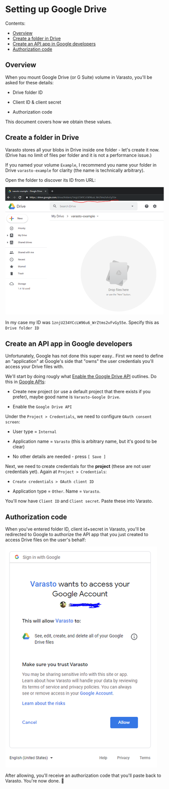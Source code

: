 Setting up Google Drive
=======================

Contents:

- [Overview](#overview)
- [Create a folder in Drive](#create-a-folder-in-drive)
- [Create an API app in Google developers](#create-an-api-app-in-google-developers)
- [Authorization code](#authorization-code)


Overview
--------

When you mount Google Drive (or G Suite) volume in Varasto, you'll be asked for these details:

- Drive folder ID

- Client ID & client secret

- Authorization code

This document covers how we obtain these values.


Create a folder in Drive
------------------------

Varasto stores all your blobs in Drive inside one folder - let's create it now. (Drive has
no limit of files per folder and it is not a performance issue.)

If you named your volume `Example`, I recommend you name your folder in Drive
`varasto-example` for clarity (the name is technically arbitrary).

Open the folder to discover its ID from URL:

![](folder-id.png)

In my case my ID was `1znjU234YCcLW96u6_WrZtms2vFvGy55e`. Specify this as `Drive folder ID`


Create an API app in Google developers
--------------------------------------

Unfortunately, Google has not done this super easy.. First we need to define an "application"
at Google's side that "owns" the user credentials you'll access your Drive files with.

We'll start by doing rougly what
[Enable the Google Drive API](https://developers.google.com/drive/api/v3/enable-drive-api)
outlines. Do this in [Google APIs](https://console.developers.google.com/apis/):

- Create new project (or use a default project that there exists if you prefer), maybe good
  name is `Varasto-Google Drive`.

- Enable the `Google Drive API`

Under the `Project > Credentials`, we need to configure `OAuth consent screen`:

- User type = `Internal`

- Application name = `Varasto` (this is arbitrary name, but it's good to be clear)

- No other details are needed - press `[ Save ]`

Next, we need to create credentials for the **project** (these are not user credentials yet).
Again at `Project > Credentials`:

- `Create credentials > OAuth client ID`

- Application type = `Other`. Name = `Varasto`.

You'll now have `Client ID` and `Client secret`. Paste these into Varasto.


Authorization code
------------------

When you've entered folder ID, client id+secret in Varasto, you'll be redirected to Google
to authorize the API app that you just created to access Drive files on the user's behalf:

![](drive-consent-screen.png)

After allowing, you'll receive an authorization code that you'll paste back to Varasto.
You're now done. 🎉
